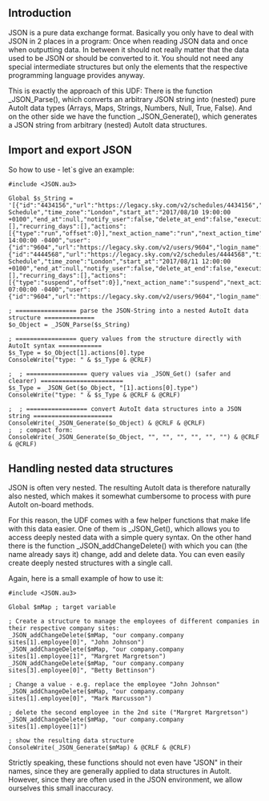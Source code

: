 ## Introduction
JSON is a pure data exchange format. Basically you only have to deal with JSON in 2 places in a program: Once when reading JSON data and once when outputting data.
In between it should not really matter that the data used to be JSON or should be converted to it.
You should not need any special intermediate structures but only the elements that the respective programming language provides anyway.

This is exactly the approach of this UDF:
There is the function _JSON_Parse(), which converts an arbitrary JSON string into (nested) pure AutoIt data types (Arrays, Maps, Strings, Numbers, Null, True, False).
And on the other side we have the function _JSON_Generate(), which generates a JSON string from arbitrary (nested) AutoIt data structures.

## Import and export JSON
So how to use - let`s give an example:

```AutoIt
#include <JSON.au3>

Global $s_String = '[{"id":"4434156","url":"https://legacy.sky.com/v2/schedules/4434156","title":"468_CORE_1_R.4 Schedule","time_zone":"London","start_at":"2017/08/10 19:00:00 +0100","end_at":null,"notify_user":false,"delete_at_end":false,"executions":[],"recurring_days":[],"actions":[{"type":"run","offset":0}],"next_action_name":"run","next_action_time":"2017/08/10 14:00:00 -0400","user":{"id":"9604","url":"https://legacy.sky.com/v2/users/9604","login_name":"robin@ltree.com","first_name":"Robin","last_name":"John","email":"robin@ltree.com","role":"admin","deleted":false},"region":"EMEA","can_edit":true,"vm_ids":null,"configuration_id":"19019196","configuration_url":"https://legacy.sky.com/v2/configurations/19019196","configuration_name":"468_CORE_1_R.4"},{"id":"4444568","url":"https://legacy.sky.com/v2/schedules/4444568","title":"468_CORE_1_R.4 Schedule","time_zone":"London","start_at":"2017/08/11 12:00:00 +0100","end_at":null,"notify_user":false,"delete_at_end":false,"executions":[],"recurring_days":[],"actions":[{"type":"suspend","offset":0}],"next_action_name":"suspend","next_action_time":"2017/08/11 07:00:00 -0400","user":{"id":"9604","url":"https://legacy.sky.com/v2/users/9604","login_name":"robin@ltree.com","first_name":"Robin","last_name":"John","email":"robin@ltree.com","role":"admin","deleted":false},"region":"EMEA","can_edit":true,"vm_ids":null,"configuration_id":"19019196","configuration_url":"https://legacy.sky.com/v2/configurations/19019196","configuration_name":"468_CORE_1_R.4"}]'

; ================= parse the JSON-String into a nested AutoIt data structure ==============
$o_Object = _JSON_Parse($s_String)

; ================= query values from the structure directly with AutoIt syntax ============
$s_Type = $o_Object[1].actions[0].type
ConsoleWrite("type: " & $s_Type & @CRLF)

;  ; ================= query values via _JSON_Get() (safer and clearer) =======================
$s_Type = _JSON_Get($o_Object, "[1].actions[0].type")
ConsoleWrite("type: " & $s_Type & @CRLF & @CRLF)

;  ; ================= convert AutoIt data structures into a JSON string ======================
ConsoleWrite(_JSON_Generate($o_Object) & @CRLF & @CRLF)
;  ; compact form:
ConsoleWrite(_JSON_Generate($o_Object, "", "", "", "", "", "") & @CRLF & @CRLF)
```

## Handling nested data structures
JSON is often very nested. The resulting AutoIt data is therefore naturally also nested, which makes it somewhat cumbersome to process with pure AutoIt on-board methods.

For this reason, the UDF comes with a few helper functions that make life with this data easier.
One of them is _JSON_Get(), which allows you to access deeply nested data with a simple query syntax.
On the other hand there is the function _JSON_addChangeDelete() with which you can (the name already says it) change, add and delete data.
You can even easily create deeply nested structures with a single call.

Again, here is a small example of how to use it:
```AutoIt
#include <JSON.au3>

Global $mMap ; target variable

; Create a structure to manage the employees of different companies in their respective company sites:
_JSON_addChangeDelete($mMap, "our company.company sites[1].employee[0]", "John Johnson")
_JSON_addChangeDelete($mMap, "our company.company sites[1].employee[1]", "Margret Margretson")
_JSON_addChangeDelete($mMap, "our company.company sites[3].employee[0]", "Betty Bettinson")

; Change a value - e.g. replace the employee "John Johnson"
_JSON_addChangeDelete($mMap, "our company.company sites[1].employee[0]", "Mark Marcusson")

; delete the second employee in the 2nd site ("Margret Margretson")
_JSON_addChangeDelete($mMap, "our company.company sites[1].employee[1]")

; show the resulting data structure
ConsoleWrite(_JSON_Generate($mMap) & @CRLF & @CRLF)
```
Strictly speaking, these functions should not even have "JSON" in their names, since they are generally applied to data structures in AutoIt.
However, since they are often used in the JSON environment, we allow ourselves this small inaccuracy.